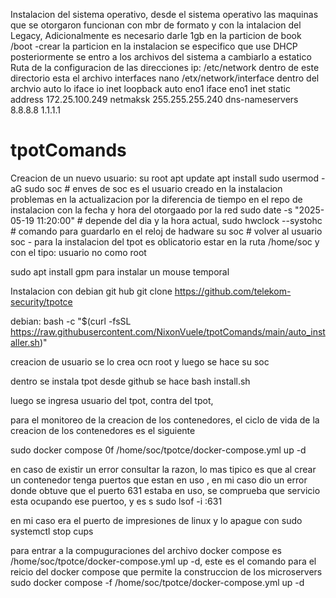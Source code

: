 Instalacion del sistema operativo, desde el sistema operativo las maquinas que se otorgaron funcionan con mbr de formato y con la intalacion del Legacy,
Adicionalmente es necesario darle 1gb en la particion de book /boot -crear la particion
en la instalacion se especifico que use DHCP posteriormente se entro a los archivos del sistema a cambiarlo a estatico
Ruta de la configuracion de las direcciones ip:
/etc/network
dentro de este directorio esta el archivo interfaces 
nano /etx/network/interface
dentro del archvio 
auto lo
iface io inet loopback
auto eno1
iface eno1 inet static
  address 172.25.100.249
  netmaksk 255.255.255.240
  dns-nameservers 8.8.8.8 1.1.1.1

# tpotComands
Creacion de un nuevo usuario:
su root
apt update
apt install sudo
usermod -aG sudo soc     # enves de soc es el usuario creado en la instalacion
problemas en la actualizacion por la diferencia de tiempo en el repo de instalacion con la fecha y hora del otorgaado por la red
sudo date -s "2025-05-19 11:20:00" # depende del dia y la hora actual,
sudo hwclock --systohc # comando para guardarlo  en el reloj de hadware
su soc # volver al usuario soc - para la instalacion del tpot es oblicatorio estar en la ruta 
/home/soc y con el tipo: usuario no como root

sudo apt install gpm
para instalar un mouse temporal


Instalacion con debian
git hub
git clone https://github.com/telekom-security/tpotce

debian:
bash -c "$(curl -fsSL https://raw.githubusercontent.com/NixonVuele/tpotComands/main/auto_installer.sh)"

creacion de usuario se lo crea ocn root y luego se hace su soc

dentro se instala tpot desde github
se hace bash install.sh

luego se ingresa usuario del tpot,
contra del tpot, 

para el monitoreo de la creacion de los contenedores, el ciclo de vida de la creacion de los contenedores es el siguiente

sudo docker compose 0f /home/soc/tpotce/docker-compose.yml up -d

en caso de existir un error consultar la razon, lo mas tipico es que al crear un contenedor tenga puertos que estan en uso , en mi caso dio un error 
donde obtuve que el puerto 631 estaba en uso, se comprueba que servicio esta ocupando ese puertoo, y es s
sudo lsof -i :631

en mi caso era el puerto de impresiones de linux y lo apague con 
sudo systemctl stop cups

para entrar a la compuguraciones del archivo docker compose es 
/home/soc/tpotce/docker-compose.yml up -d,
este es el comando para el reicio del docker compose que permite la construccion de los microservers
sudo docker compose -f /home/soc/tpotce/docker-compose.yml up -d

